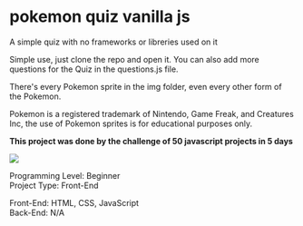 # pokemon quiz vanilla js
 A simple quiz with no frameworks or libreries used on it

 Simple use, just clone the repo and open it.
 You can also add more questions for the Quiz in the questions.js file.
 
 There's every Pokemon sprite in the img folder, even every other form of the Pokemon.
 
 
 
 Pokemon is a registered trademark of Nintendo, Game Freak, and Creatures Inc, the use of Pokemon sprites is for educational purposes only.

 **This project was done by the challenge of 50 javascript projects in 5 days**

 <img src="https://media.discordapp.net/attachments/842503650017280039/850401511444185139/pokemon_ss.PNG?width=1149&height=559">
 
Programming Level: Beginner\
Project Type: Front-End

Front-End: HTML, CSS, JavaScript\
Back-End: N/A
